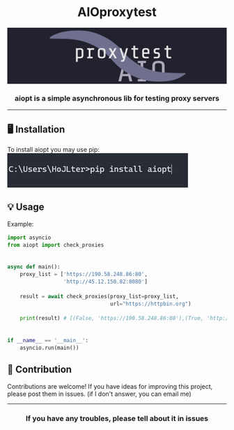 <h1 align="center">
    AIOproxytest
</h1>

<div align="center">
    <img src=".github/aiopt.png" align="center">
</div>

<h3 align="center">
    aiopt is a simple asynchronous lib for testing proxy servers
</h3>

---
<h2>
   🖥 Installation 
</h2>

<div>
    To install aiopt you may use pip:
    <img src=".github/install.png">
</div>


<h2>
   💡 Usage
</h2>
Example:

```Python
import asyncio
from aiopt import check_proxies


async def main():
    proxy_list = ['https://190.58.248.86:80',
                  'http://45.12.150.82:8080']

    result = await check_proxies(proxy_list=proxy_list,
                                 url="https://httpbin.org")

    print(result) # [(False, 'https://190.58.248.86:80'),(True, 'http://45.12.150.82:8080')]


if __name__ == '__main__':
    asyncio.run(main())
```

<h2>
   🤝 Contribution 
</h2>

<div>
    Contributions are welcome!
    If you have ideas for improving this project, please post them in issues.
    (if I don't answer, you can email me)
</div>

---

<h3 align="center">
    If you have any troubles, please tell about it in issues
</h3>

